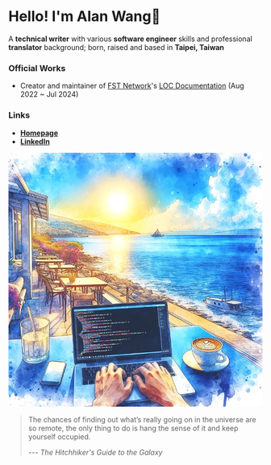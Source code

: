 # Hello! I'm Alan Wang👋

A **technical writer** with various **software engineer** skills and professional **translator** background; born, raised and based in **Taipei, Taiwan**

### Official Works
  
- Creator and maintainer of [FST Network](https://www.fst.network/)'s [LOC Documentation](https://loc-documentation.vercel.app/) (Aug 2022 ~ Jul 2024)

### Links

- [**Homepage**](https://alankrantas.github.io/)
- [**LinkedIn**](https://www.linkedin.com/in/alankrantas/)

![profile](profile.jpg)

> The chances of finding out what’s really going on in the universe are so remote, the only thing to do is hang the sense of it and keep yourself occupied.
> 
> --- _The Hitchhiker's Guide to the Galaxy_

